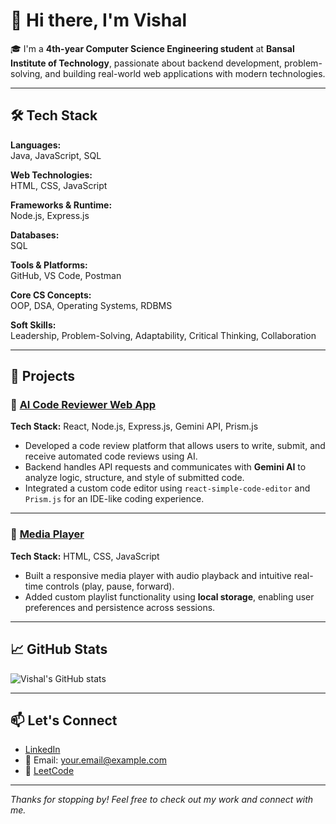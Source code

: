 # 👋 Hi there, I'm Vishal

🎓 I'm a **4th-year Computer Science Engineering student** at **Bansal Institute of Technology**, passionate about backend development, problem-solving, and building real-world web applications with modern technologies.

---

## 🛠️ Tech Stack

**Languages:**  
Java, JavaScript, SQL

**Web Technologies:**  
HTML, CSS, JavaScript

**Frameworks & Runtime:**  
Node.js, Express.js

**Databases:**  
SQL

**Tools & Platforms:**  
GitHub, VS Code, Postman

**Core CS Concepts:**  
OOP, DSA, Operating Systems, RDBMS

**Soft Skills:**  
Leadership, Problem-Solving, Adaptability, Critical Thinking, Collaboration

---

## 🚀 Projects

### 🔹 [AI Code Reviewer Web App](https://github.com/Zeroman0000/AI-CODE-REVIEWER)  
**Tech Stack:** React, Node.js, Express.js, Gemini API, Prism.js  
- Developed a code review platform that allows users to write, submit, and receive automated code reviews using AI.
- Backend handles API requests and communicates with **Gemini AI** to analyze logic, structure, and style of submitted code.
- Integrated a custom code editor using `react-simple-code-editor` and `Prism.js` for an IDE-like coding experience.

---

### 🔹 [Media Player](https://github.com/Zeroman0000/MEDIA-PLAYER)  
**Tech Stack:** HTML, CSS, JavaScript  
- Built a responsive media player with audio playback and intuitive real-time controls (play, pause, forward).
- Added custom playlist functionality using **local storage**, enabling user preferences and persistence across sessions.

---

## 📈 GitHub Stats

![Vishal's GitHub stats](https://github-readme-stats.vercel.app/api?username=Zeroman0000&show_icons=true&theme=github_dark)

---

## 📫 Let's Connect

- [LinkedIn](https://www.linkedin.com/in/vishal-kumar-250b88266?utm_source=share&utm_campaign=share_via&utm_content=profile&utm_medium=android_app)
- 📧 Email: your.email@example.com
- 🧠 [LeetCode](https://leetcode.com/u/vishalKumar002/)

---

*Thanks for stopping by! Feel free to check out my work and connect with me.*
